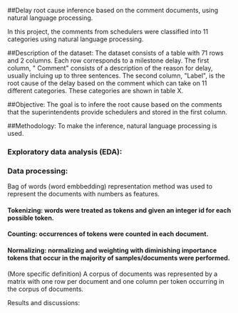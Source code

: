 ##Delay root cause inference based on the comment documents, using natural language processing. 

In this project, the comments from schedulers were classified into 11 categories using natural language processing.

##Description of the dataset:
The dataset consists of a table with 71 rows and 2 columns. Each row corresponds to a milestone delay. 
The first column, " Comment" consists of a description of the reason for delay, usually incluing up to three 
sentences. The second column, "Label", is the root cause of the delay based on the comment which can take 
on 11 different categories. These categories are shown in table X. 

##Objective:
The goal is to infere the root cause based on the comments that the superintendents provide schedulers and
stored in the first column. 

##Methodology:
To make the inference, natural language processing is used. 

### Exploratory data analysis (EDA):

### Data processing:
Bag of words (word embbedding) representation method was used to represent the documents with numbers as features. 

#### Tokenizing: words were treated as tokens and given an integer id for each possible token.
#### Counting: occurrences of tokens were counted in each document.
#### Normalizing: normalizing and weighting with diminishing importance tokens that occur in the majority of samples/documents were performed.
(More specific definition)
A corpus of documents was represented by a matrix with one row per document and one column per token occurring in the corpus of documents.

Results and discussions:








